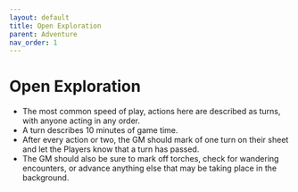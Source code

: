 ```yaml
---
layout: default
title: Open Exploration
parent: Adventure
nav_order: 1
---
```


# Open Exploration

- The most common speed of play, actions here are described as turns, with anyone acting in any order.
- A turn describes 10 minutes of game time.
- After every action or two, the GM should mark of one turn on their sheet and let the Players know that a turn has passed.
- The GM should also be sure to mark off torches, check for wandering encounters, or advance anything else that may be taking place in the background.
